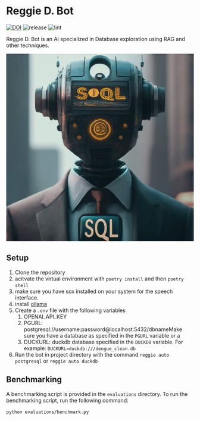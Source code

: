 # Reggie D. Bot

[![DOI](https://zenodo.org/badge/780883757.svg)](https://zenodo.org/doi/10.5281/zenodo.12744783)
![release](https://github.com/Deeplearn-PeD/reg/workflows/release/badge.svg)
![lint](https://github.com/Deeplearn-PeD/reg/workflows/pylint/badge.svg)

Reggie D. Bot is an AI specialized in Database exploration using RAG and other techniques.

![Reggie D. Bot](/reggie.jpeg)

## Setup
1. Clone the repository
2. acitvate the virtual environment with `poetry install` and then `poetry shell`
3. make sure you have sox installed on your system for the speech  interface.
4. install [ollama](https://github.com/ollama/ollama)
5. Create a `.env` file with the following variables
   1. OPENAI_API_KEY
   2. PGURL: postgresql://username:password@localhost:5432/dbnameMake sure you have a database as specified in the `PGURL` variable or a 
   7. DUCKURL: duckdb database specified in the `DUCKDB`  variable. For example: `DUCKURL=duckdb:///dengue_clean.db`
7. Run the bot in project directory with the command `reggie auto postgresql` or `reggie auto duckdb`

## Benchmarking
A benchmarking script is provided in the `evaluations` directory. To run the benchmarking script, run the following command:
```bash
python evaluations/benchmark.py
```